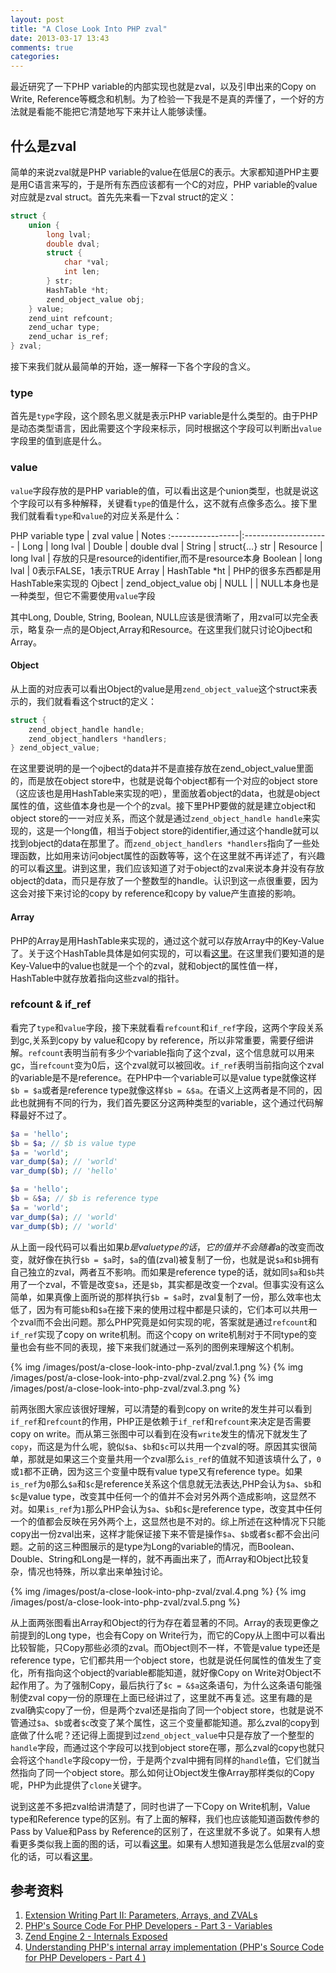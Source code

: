 ```yaml
---
layout: post
title: "A Close Look Into PHP zval"
date: 2013-03-17 13:43
comments: true
categories: 
---
```


最近研究了一下PHP variable的内部实现也就是zval，以及引申出来的Copy on Write, Reference等概念和机制。为了检验一下我是不是真的弄懂了，一个好的方法就是看能不能把它清楚地写下来并让人能够读懂。

<!-- more -->

## 什么是zval
简单的来说zval就是PHP variable的value在低层C的表示。大家都知道PHP主要是用C语言来写的，于是所有东西应该都有一个C的对应，PHP variable的value对应就是zval struct。首先先来看一下zval struct的定义：
``` c
struct {
    union {
        long lval;
        double dval;
        struct {
            char *val;
            int len;
        } str;
        HashTable *ht;
        zend_object_value obj;
    } value;
    zend_uint refcount;
    zend_uchar type;
    zend_uchar is_ref;
} zval;
```
接下来我们就从最简单的开始，逐一解释一下各个字段的含义。
### type
首先是`type`字段，这个顾名思义就是表示PHP variable是什么类型的。由于PHP是动态类型语言，因此需要这个字段来标示，同时根据这个字段可以判断出`value`字段里的值到底是什么。

### value
`value`字段存放的是PHP variable的值，可以看出这是个union类型，也就是说这个字段可以有多种解释，关键看`type`的值是什么，这不就有点像多态么。接下里我们就看看`type`和`value`的对应关系是什么： 

PHP variable type | zval value            | Notes
:-----------------|:--------------------- |
Long              | long lval             |
Double            | double dval           |
String            | struct{…} str         |
Resource          | long lval             | 存放的只是resource的identifier,而不是resource本身
Boolean           | long lval             | 0表示FALSE，1表示TRUE
Array             | HashTable *ht         | PHP的很多东西都是用HashTable来实现的
Ojbect            | zend_object_value obj |
NULL              |                       | NULL本身也是一种类型，但它不需要使用`value`字段

其中Long, Double, String, Boolean, NULL应该是很清晰了，用zval可以完全表示，略复杂一点的是Object,Array和Resource。在这里我们就只讨论Ojbect和Array。  

#### Object
从上面的对应表可以看出Object的value是用`zend_object_value`这个struct来表示的，我们就看看这个struct的定义：

``` c
struct {
    zend_object_handle handle;
    zend_object_handlers *handlers;
} zend_object_value;
```

在这里要说明的是一个ojbect的data并不是直接存放在zend_object_value里面的，而是放在object store中，也就是说每个object都有一个对应的object store（这应该也是用HashTable来实现的吧），里面放着object的data，也就是object属性的值，这些值本身也是一个个的zval。接下里PHP要做的就是建立object和object store的一一对应关系，而这个就是通过`zend_object_handle handle`来实现的，这是一个long值，相当于object store的identifier,通过这个handle就可以找到object的data在那里了。而`zend_object_handlers *handlers`指向了一些处理函数，比如用来访问object属性的函数等等，这个在这里就不再详述了，有兴趣的可以看[这里](https://wiki.php.net/internals/engine/objects)。讲到这里，我们应该知道了对于object的zval来说本身并没有存放object的data，而只是存放了一个整数型的handle。认识到这一点很重要，因为这会对接下来讨论的copy by reference和copy by value产生直接的影响。

#### Array
PHP的Array是用HashTable来实现的，通过这个就可以存放Array中的Key-Value了。关于这个HashTable具体是如何实现的，可以看[这里](http://nikic.github.com/2012/03/28/Understanding-PHPs-internal-array-implementation.html)。在这里我们要知道的是Key-Value中的value也就是一个个的zval，就和object的属性值一样，HashTable中就存放着指向这些zval的指针。

### refcount & if_ref
看完了`type`和`value`字段，接下来就看看`refcount`和`if_ref`字段，这两个字段关系到gc,关系到copy by value和copy by reference，所以非常重要，需要仔细讲解。`refcount`表明当前有多少个variable指向了这个zval，这个信息就可以用来gc，当`refcount`变为0后，这个zval就可以被回收。`if_ref`表明当前指向这个zval的variable是不是reference。在PHP中一个variable可以是value type就像这样`$b = $a`或者是reference type就像这样`$b = &$a`。在语义上这两者是不同的，因此也就拥有不同的行为，我们首先要区分这两种类型的variable，这个通过代码解释最好不过了。

``` PHP
$a = 'hello';
$b = $a; // $b is value type
$a = 'world';
var_dump($a); // 'world'
var_dump($b); // 'hello'

$a = 'hello';
$b = &$a; // $b is reference type
$a = 'world';
var_dump($a); // 'world'
var_dump($b); // 'world'
```

从上面一段代码可以看出如果$b是value type的话，它的值并不会随着$a的改变而改变，就好像在执行`$b = $a`时，`$a`的值(zval)被复制了一份，也就是说`$a`和`$b`拥有自己独立的zval，两者互不影响。而如果是reference type的话，就如同`$a`和`$b`共用了一个zval，不管是改变`$a`，还是`$b`，其实都是改变一个zval。但事实没有这么简单，如果真像上面所说的那样执行`$b = $a`时，zval复制了一份，那么效率也太低了，因为有可能`$b`和`$a`在接下来的使用过程中都是只读的，它们本可以共用一个zval而不会出问题。那么PHP究竟是如何实现的呢，答案就是通过`refcount`和`if_ref`实现了copy on write机制。而这个copy on write机制对于不同type的变量也会有些不同的表现，接下来我们就通过一系列的图例来理解这个机制。

{% img /images/post/a-close-look-into-php-zval/zval.1.png %}
{% img /images/post/a-close-look-into-php-zval/zval.2.png %}
{% img /images/post/a-close-look-into-php-zval/zval.3.png %}

前两张图大家应该很好理解，可以清楚的看到copy on write的发生并可以看到`if_ref`和`refcount`的作用，PHP正是依赖于`if_ref`和`refcount`来决定是否需要copy on write。而从第三张图中可以看到在没有`write`发生的情况下就发生了`copy`，而这是为什么呢，貌似`$a`、`$b`和`$c`可以共用一个zval的呀。原因其实很简单，那就是如果这三个变量共用一个zval那么`is_ref`的值就不知道该填什么了，`0`或`1`都不正确，因为这三个变量中既有value type又有reference type。如果`is_ref`为`0`那么`$a`和`$c`是reference关系这个信息就无法表达,PHP会认为`$a`、`$b`和`$c`是value type，改变其中任何一个的值并不会对另外两个造成影响，这显然不对。如果`is_ref`为`1`那么PHP会认为`$a`、`$b`和`$c`是reference type，改变其中任何一个的值都会反映在另外两个上，这显然也是不对的。综上所述在这种情况下只能copy出一份zval出来，这样才能保证接下来不管是操作`$a`、`$b`或者`$c`都不会出问题。之前的这三种图展示的是type为Long的variable的情况，而Boolean、Double、String和Long是一样的，就不再画出来了，而Array和Object比较复杂，情况也特殊，所以拿出来单独讨论。

{% img /images/post/a-close-look-into-php-zval/zval.4.png %}
{% img /images/post/a-close-look-into-php-zval/zval.5.png %}

从上面两张图看出Array和Object的行为存在着显著的不同。Array的表现更像之前提到的Long type，也会有Copy on Write行为，而它的Copy从上图中可以看出比较智能，只Copy那些必须的zval。而Object则不一样，不管是value type还是reference type，它们都共用一个object store，也就是说任何属性的值发生了变化，所有指向这个object的variable都能知道，就好像Copy on Write对Object不起作用了。为了强制Copy，最后执行了`$c = &$a`这条语句，为什么这条语句能强制使zval copy一份的原理在上面已经讲过了，这里就不再复述。这里有趣的是zval确实copy了一份，但是两个zval还是指向了同一个object store，也就是说不管通过`$a`、`$b`或者`$c`改变了某个属性，这三个变量都能知道。那么zval的copy到底做了什么呢？还记得上面提到过`zend_object_value`中只是存放了一个整型的`handle`字段，而通过这个字段可以找到object store在哪，那么zval的copy也就只会将这个`handle`字段copy一份，于是两个zval中拥有同样的`handle`值，它们就当然指向了同一个object store。那么如何让Object发生像Array那样类似的Copy呢，PHP为此提供了`clone`关键字。  

说到这差不多把zval给讲清楚了，同时也讲了一下Copy on Write机制，Value type和Reference type的区别。有了上面的解释，我们也应该能知道函数传参的Pass by Value和Pass by Reference的区别了，在这里就不多说了。如果有人想看更多类似我上面的图的话，可以看[这里](http://andrey.hristov.com/projects/php_stuff/Internals%20Exposed.pdf)。如果有人想知道我是怎么低层zval的变化的话，可以看[这里](http://www.php.net/manual/en/function.debug-zval-dump.php)。

## 参考资料
1. [Extension Writing Part II: Parameters, Arrays, and ZVALs](http://devzone.zend.com/317/extension-writing-part-ii-parameters-arrays-and-zvals/)
2. [PHP's Source Code For PHP Developers - Part 3 - Variables](http://blog.ircmaxell.com/2012/03/phps-source-code-for-php-developers_21.html)
3. [Zend Engine 2 - Internals Exposed](http://andrey.hristov.com/projects/php_stuff/Internals%20Exposed.pdf)
4. [Understanding PHP's internal array implementation (PHP's Source Code for PHP Developers - Part 4 )](http://nikic.github.com/2012/03/28/Understanding-PHPs-internal-array-implementation.html)
